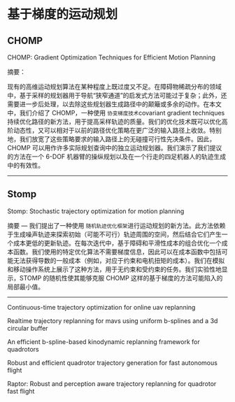 # 基于梯度的运动规划

## CHOMP

CHOMP: Gradient Optimization Techniques for Efficient Motion Planning

摘要：

现有的高维运动规划算法在某种程度上既过度又不足。在障碍物稀疏分布的领域中，基于采样的规划器用于导航“狭窄通道”的启发式方法可能过于复杂；此外，还需要进一步后处理，以去除这些规划器生成路径中的颠簸或多余的动作。在本文中，我们介绍了 CHOMP，一种使用 `协变梯度技术`covariant gradient techniques 持续优化路径的新方法，用于提高采样轨迹的质量。我们的优化技术既可以优化高阶动态性，又可以相对于以前的路径优化策略在更广泛的输入路径上收敛。特别地，我们放宽了这些策略要求的输入路径上的无碰撞可行性先决条件。因此，CHOMP 可以用作许多实际规划查询中的独立运动规划器。我们演示了我们提议的方法在一个 6-DOF 机器臂的操纵规划以及在一个行走的四足机器人的轨迹生成中的有效性。

---

## Stomp

Stomp: Stochastic trajectory optimization for motion planning

摘要 — 我们提出了一种使用 `随机轨迹优化框架`进行运动规划的新方法。此方法依赖于生成噪声轨迹来探索初始（可能不可行）轨迹周围的空间，然后结合它们产生一个成本更低的更新轨迹。在每次迭代中，基于障碍和平滑性成本的组合优化一个成本函数。我们使用的特定优化算法不需要梯度信息，因此可以在成本函数中包括可能无法获得导数的一般成本（例如，对应于约束和电机扭矩的成本）。我们在模拟和移动操作系统上展示了这种方法，用于无约束和受约束的任务。我们实验性地显示，STOMP 的随机性使其能够克服 CHOMP 这样的基于梯度的方法可能陷入的局部最小值。

---

Continuous-time trajectory optimization for online uav
replanning

Realtime trajectory replanning for mavs using uniform b-splines and a 3d circular buffer

An efficient b-spline-based kinodynamic replanning framework for quadrotors

Robust and efficient quadrotor trajectory generation for fast autonomous flight

Raptor: Robust and perception aware trajectory replanning for quadrotor fast flight
